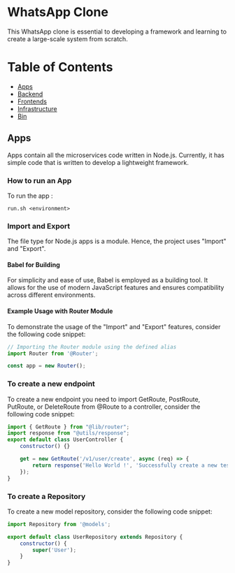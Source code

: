 # WhatsApp Clone
This WhatsApp clone is essential to developing a framework and learning to create a large-scale system from scratch.

# Table of Contents

- [Apps](#apps)
- [Backend](#backend)
- [Frontends](#frontends)
- [Infrastructure](#infrastructure)
- [Bin](#bin)

## Apps
Apps contain all the microservices code written in Node.js. Currently, it has simple code that is written to develop a lightweight framework.

### How to run an App
To run the app :
```shell 
run.sh <environment>
```

### Import and Export
The file type for Node.js apps is a module. Hence, the project uses "Import" and "Export".

#### Babel for Building
For simplicity and ease of use, Babel is employed as a building tool. It allows for the use of modern JavaScript features and ensures compatibility across different environments.

#### Example Usage with Router Module
To demonstrate the usage of the "Import" and "Export" features, consider the following code snippet:

```javascript
// Importing the Router module using the defined alias
import Router from '@Router';

const app = new Router();
```
### To create a new endpoint
To create a new endpoint you need to import GetRoute, PostRoute, PutRoute, or DeleteRoute from @Route to a controller, consider the following code snippet:

```javascript
import { GetRoute } from "@lib/router";
import response from "@utils/response";
export default class UserController {
    constructor() {}

    get = new GetRoute('/v1/user/create', async (req) => {
        return response('Hello World !', 'Successfully create a new test user for now.');
    });
}
```


### To create a Repository
To create a new model repository, consider the following code snippet:

```javascript
import Repository from '@models';

export default class UserRepository extends Repository {
    constructor() {
        super('User');
    }
} 
```
